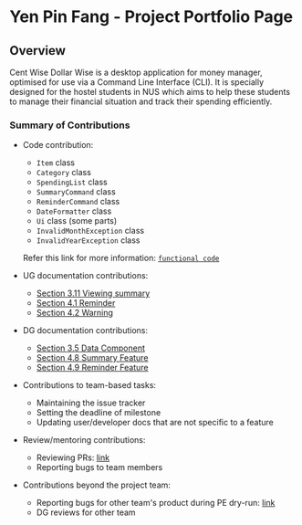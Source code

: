 # Yen Pin Fang - Project Portfolio Page

## Overview
Cent Wise Dollar Wise is a desktop application for money manager, optimised for use via a Command Line Interface (CLI). 
It is specially designed for the hostel students in NUS which aims to help these students to manage their 
financial situation and track their spending efficiently. 

### Summary of Contributions
* Code contribution: 
    * `Item` class
    * `Category` class
    * `SpendingList` class
    * `SummaryCommand` class
    * `ReminderCommand` class
    * `DateFormatter` class
    * `Ui` class (some parts)
    * `InvalidMonthException` class
    * `InvalidYearException` class
    
    Refer this link for more information: 
    [`functional code`](https://nus-cs2113-ay2021s1.github.io/tp-dashboard/#breakdown=true&search=&sort=groupTitle&sortWithin=title&since=2020-09-27&timeframe=commit&mergegroup=&groupSelect=groupByRepos&checkedFileTypes=docs~functional-code~test-code~other&tabOpen=true&tabType=authorship&tabAuthor=pinfang&tabRepo=AY2021S1-CS2113T-F14-2%2Ftp%5Bmaster%5D&authorshipIsMergeGroup=false&authorshipFileTypes=docs~functional-code~test-code~other)
 
* UG documentation contributions:
    * [Section 3.11 Viewing summary](https://github.com/pinfang/tp/blob/update_UG/docs/UserGuide.md#311-viewing-summary-summary)
    * [Section 4.1 Reminder](https://github.com/pinfang/tp/blob/update_UG/docs/UserGuide.md#41-reminder)
    * [Section 4.2 Warning](https://github.com/pinfang/tp/blob/update_UG/docs/UserGuide.md#42-warning)

* DG documentation contributions: 
    * [Section 3.5 Data Component](https://github.com/pinfang/tp/blob/update_UG/docs/DeveloperGuide.md#35-data-component)
    * [Section 4.8 Summary Feature](https://github.com/pinfang/tp/blob/update_UG/docs/DeveloperGuide.md#48-summary-feature)
    * [Section 4.9 Reminder Feature](https://github.com/pinfang/tp/blob/update_UG/docs/DeveloperGuide.md#49-reminder-feature)

* Contributions to team-based tasks:
    * Maintaining the issue tracker
    * Setting the deadline of milestone
    * Updating user/developer docs that are not specific to a feature

* Review/mentoring contributions:
    * Reviewing PRs: [link](https://github.com/AY2021S1-CS2113T-F14-2/tp/pulls?q=is%3Apr+is%3Aclosed+reviewed-by%3A%40me)
    * Reporting bugs to team members

* Contributions beyond the project team:
    * Reporting bugs for other team's product during PE dry-run: [link](https://github.com/pinfang/ped/issues)
    * DG reviews for other team 
